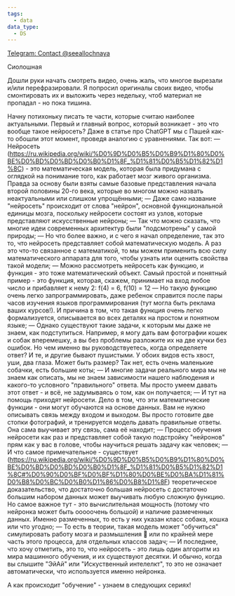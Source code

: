 ```yaml
---
tags:
  - data
data_type:
  - DS
---
```



[Telegram: Contact @seeallochnaya](https://t.me/seeallochnaya/301)

Сиолошная

Дошли руки начать смотреть видео, очень жаль, что многое вырезали и/или перефразировали. Я попросил оригиналы своих видео, чтобы смонтировать их и выложить через недельку, чтоб материал не пропадал - но пока тишина.

Начну потихоньку писать те части, которые считаю наиболее актуальными. Первый и главный вопрос, который возникает  - это что вообще такое нейросеть? Даже в статье про ChatGPT мы с Пашей как-то обошли этот момент, проведя аналогию с уравнениями. Так вот:
— Нейросеть (https://ru.wikipedia.org/wiki/%D0%9D%D0%B5%D0%B9%D1%80%D0%BE%D0%BD%D0%BD%D0%B0%D1%8F_%D1%81%D0%B5%D1%82%D1%8C) - это математическая модель, которая была придумана с оглядкой на понимание того, как работает мозг живого организма. Правда за основу были взяты самые базовые представления начала второй половины 20-го века, которые во многом можно назвать неактуальными или слишком упрощёнными;
— Даже само название "нейросеть" происходит от слова "нейрон", основной функциональной единицы мозга, поскольку нейросети состоят из узлов, которые представляют искусственные нейроны;
— Так что можно сказать, что многие идеи современных архитектур были "подсмотрены" у самой природы;
— Но что более важно, и с чего я начал определение, так это то, что нейросеть представляет собой математическую модель. А раз это что-то связанное с математикой, то мы можем применить всю силу математического аппарата для того, чтобы узнать или оценить свойства такой модели;
— Можно рассмотреть нейросеть как функцию, и функция - это тоже математический объект. Самый простой и понятный пример - это функция, которая, скажем, принимает на вход любое число и прибавляет к нему 2: f(4) = 6, f(10) = 12
— Но такую функцию очень легко запрограммировать, даже ребенок справится после пары часов изучения языков программирования (тут могла быть реклама ваших курсов!). И причина в том, что такая функция очень легко формализуется, описывается во всех деталях на простом и понятном языке;
— Однако существуют такие задачи, к которым мы даже не знаем, как подступиться. Например, я могу дать вам фотографии кошек и собак вперемешку, а вы без проблемы разложите их на две кучки без ошибок. Но чем именно вы руководствуетесь, когда определяете ответ? И те, и другие бывают пушистыми. У обоих видов есть хвост, уши, два глаза. Может быть размер? Так нет, есть очень маленькие собачки, есть большие коты;
— И многие задачи реального мира мы не знаем как описать, мы не знаем зависимости нашего наблюдения и какого-то условного "правильного" ответа. Мы просто умеем давать этот ответ - и всё, не задумываясь о том, как он получается;
— И тут на помощь приходят нейросети. Дело в том, что эти математические функции - они могут обучаются на основе данных. Вам не нужно описывать связь между входом и выходом. Вы просто готовите две стопки фотографий, и тренируется модель давать правильные ответы. Она сама выучивает эту связь, сама её находит;
— Процесс обучения нейросети как раз и представляет собой такую подстройку "нейронов" прям как у вас в голове, чтобы научиться решать задачу как человек;
— И что самое примечательное - существует (https://ru.wikipedia.org/wiki/%D0%9D%D0%B5%D0%B9%D1%80%D0%BE%D0%BD%D0%BD%D0%B0%D1%8F_%D1%81%D0%B5%D1%82%D1%8C#%D0%90%D0%BF%D0%BF%D1%80%D0%BE%D0%BA%D1%81%D0%B8%D0%BC%D0%B0%D1%86%D0%B8%D1%8F) теоретическое доказательство, что достаточно большая нейросеть с достаточно большим набором данных может выучивать любую сложную функцию. Но самое важное тут - это вычислительная мощность (потому что нейронка может быть ооооочень большой) и наличие размеченных данных. Именно размеченных, то есть у них указан класс собака, кошка или что угодно;
— То есть в теории, такая модель может "обучиться" симулировать работу мозга и размышления 🤯 или по крайней мере часть этого процесса, для отдельных классов задач;
— И последнее, что хочу отметить, это то, что нейросеть - это лишь один алгоритм из мира машинного обучения, и их существуют десятки. И обычно, когда вы слышите "ЭйАй" или "Искуственный интелелкт", то это не означает автоматически, что используется именно нейронка.

А как происходит "обучение" - узнаем в следующих сериях!